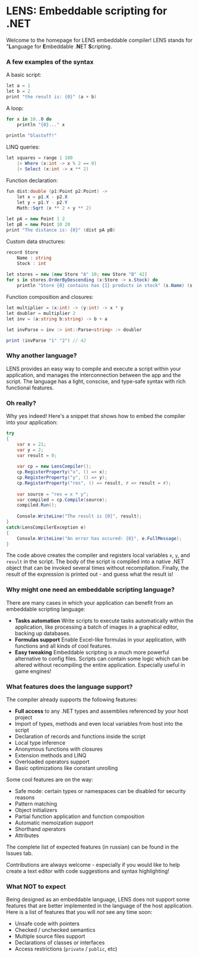 LENS: Embeddable scripting for .NET
===

Welcome to the homepage for LENS embeddable compiler!
LENS stands for "<b>L</b>anguage for <b>E</b>mbeddable .<b>N</b>ET <b>S</b>cripting.

### A few examples of the syntax

A basic script:

```csharp
let a = 1
let b = 2
print "the result is: {0}" (a + b)
```
    
A loop:

```csharp
for x in 10..0 do
    println "{0}..." x
    
println "blastoff!"
```
    
LINQ queries:

```csharp
let squares = range 1 100
    |> Where (x:int -> x % 2 == 0)
    |> Select (x:int -> x ** 2)
```
        
Function declaration:

```csharp
fun dist:double (p1:Point p2:Point) ->
    let x = p1.X - p2.X
    let y = p1.Y - p2.Y
    Math::Sqrt (x ** 2 + y ** 2)
    
let pA = new Point 1 2
let pB = new Point 10 20
print "The distance is: {0}" (dist pA pB)
```
    
Custom data structures:

```csharp
record Store
    Name : string
    Stock : int
    
let stores = new [new Store "A" 10; new Store "B" 42]
for s in stores.OrderByDescending (x:Store -> x.Stock) do
    println "Store {0} contains has {1} products in stock" (s.Name) (s.Stock)
```

Function composition and closures:

```csharp
let multiplier = (x:int) -> (y:int) -> x * y
let doubler = multiplier 2
let inv = (a:string b:string) -> b + a

let invParse = inv :> int::Parse<string> :> doubler

print (invParse "1" "2") // 42
```

### Why another language?

LENS provides an easy way to compile and execute a script within your application, and manages the interconnection between the app and the script. The language has a light, conscise, and type-safe syntax with rich functional features.

### Oh really?

Why yes indeed! Here's a snippet that shows how to embed the compiler into your application:

```csharp
try
{
    var x = 21;
    var y = 2;
    var result = 0;
    
    var cp = new LensCompiler();
    cp.RegisterProperty("x", () => x);
    cp.RegisterProperty("y", () => y);
    cp.RegisterProperty("res", () => result, r => result = r);
    
    var source = "res = x * y";
    var compiled = cp.Compile(source);
    compiled.Run();
    
    Console.WriteLine("The result is {0}", result);
}
catch(LensCompilerException e)
{
    Console.WriteLine("An error has occured: {0}", e.FullMessage);
}
```

The code above creates the compiler and registers local variables `x`, `y`, and `result` in the script. The body of the script is compiled into a native .NET object that can be invoked several times without recompilation. Finally, the result of the expression is printed out - and guess what the result is!

### Why might one need an embeddable scripting language?

There are many cases in which your application can benefit from an embeddable scripting language:

* **Tasks automation**
    Write scripts to execute tasks automatically within the application, like processing a batch of images in a graphical editor, backing up databases.
* **Formulas support**
    Enable Excel-like formulas in your application, with functions and all kinds of cool features.
* **Easy tweaking**
    Embeddable scripting is a much more powerful alternative to config files. Scripts can contain some logic which can be altered without recompiling the entire application. Especially useful in game engines!

### What features does the language support?

The compiler already supports the following features:

* **Full access** to any .NET types and assemblies referenced by your host project
* Import of types, methods and even local variables from host into the script
* Declaration of records and functions inside the script
* Local type inference
* Anonymous functions with closures
* Extension methods and LINQ
* Overloaded operators support
* Basic optimizations like constant unrolling

Some cool features are on the way:

* Safe mode: certain types or namespaces can be disabled for security reasons
* Pattern matching
* Object initializers
* Partial function application and function composition
* Automatic memoization support
* Shorthand operators
* Attributes

The complete list of expected features (in russian) can be found in the Issues tab.

Contributions are always welcome - especially if you would like to help create a text editor with code suggestions and syntax highlighting!

### What NOT to expect

Being designed as an embeddable language, LENS does not support some features that are better implemented in the language of the host application. Here is a list of features that you will *not* see any time soon:

* Unsafe code with pointers
* Checked / unchecked semantics
* Multiple source files support
* Declarations of classes or interfaces
* Access restrictions (`private` / `public`, etc)
